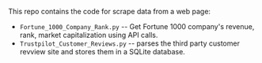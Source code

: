 This repo contains the code for scrape data from a web page:

* `Fortune_1000_Company_Rank.py` -- Get Fortune 1000 company's revenue, rank, market capitalization using API calls.
* `Trustpilot_Customer_Reviews.py` -- parses the third party customer revview site and stores them in a SQLite database.
